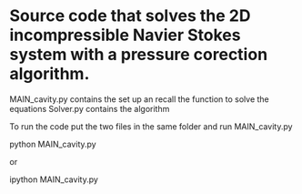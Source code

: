 # Source code that solves the 2D incompressible Navier Stokes system with a pressure corection algorithm.

MAIN_cavity.py contains the set up an recall the function to solve the equations
Solver.py contains the algorithm 

To run the code put the two files in the same folder and run MAIN_cavity.py

python MAIN_cavity.py

or

ipython MAIN_cavity.py

